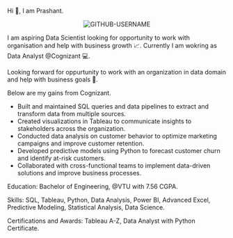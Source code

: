 Hi 👋, I am Prashant.

<p align="center"> <img src="https://komarev.com/ghpvc/?username=GITHUB-USERNAME&label=Profile%20views&color=ce9927&style=flat" alt="GITHUB-USERNAME" /> </p>

I am aspiring Data Scientist looking for opportunity to work with organisation and help with business growth 📈.
Currently I am wokring as Data Analyst @Cognizant 💻.

Looking forward for oppurtunity to work with an organization in data domain and help with business goals 🎯.

Below are my gains from Cognizant.

* Built and maintained SQL queries and data pipelines to extract and transform data from multiple sources.
* Created visualizations in Tableau to communicate insights to stakeholders across the organization.
* Conducted data analysis on customer behavior to optimize marketing campaigns and improve customer retention.
* Developed predictive models using Python to forecast customer churn and identify at-risk customers.
* Collaborated with cross-functional teams to implement data-driven solutions and improve business processes.

Education: Bachelor of Engineering, @VTU with 7.56 CGPA.

Skills: SQL, Tableau, Python, Data Analysis, Power BI, Advanced Excel, Predictive Modeling, Statistical Analysis, Data Science.

Certifications and Awards: Tableau A-Z, Data Analyst with Python Certificate.
